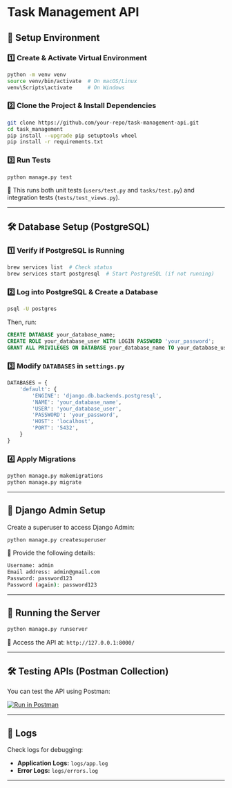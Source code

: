 # Task Management API

## 🚀 Setup Environment

### 1️⃣ Create & Activate Virtual Environment
```sh
python -m venv venv
source venv/bin/activate  # On macOS/Linux
venv\Scripts\activate     # On Windows
```

### 2️⃣ Clone the Project & Install Dependencies
```sh
git clone https://github.com/your-repo/task-management-api.git
cd task_management
pip install --upgrade pip setuptools wheel
pip install -r requirements.txt
```

### 3️⃣ Run Tests
```sh
python manage.py test
```
📌 This runs both unit tests (`users/test.py` and `tasks/test.py`) and integration tests (`tests/test_views.py`).

---

## 🛠️ Database Setup (PostgreSQL)

### 1️⃣ Verify if PostgreSQL is Running
```sh
brew services list  # Check status
brew services start postgresql  # Start PostgreSQL (if not running)
```

### 2️⃣ Log into PostgreSQL & Create a Database
```sh
psql -U postgres
```
Then, run:
```sql
CREATE DATABASE your_database_name;
CREATE ROLE your_database_user WITH LOGIN PASSWORD 'your_password';
GRANT ALL PRIVILEGES ON DATABASE your_database_name TO your_database_user;
```

### 3️⃣ Modify `DATABASES` in `settings.py`
```python
DATABASES = {
    'default': {
        'ENGINE': 'django.db.backends.postgresql',
        'NAME': 'your_database_name',
        'USER': 'your_database_user',
        'PASSWORD': 'your_password',
        'HOST': 'localhost',
        'PORT': '5432',
    }
}
```

### 4️⃣ Apply Migrations
```sh
python manage.py makemigrations
python manage.py migrate
```

---

## 🔑 Django Admin Setup

Create a superuser to access Django Admin:
```sh
python manage.py createsuperuser
```
📌 Provide the following details:
```sh
Username: admin
Email address: admin@gmail.com
Password: password123
Password (again): password123
```

---

## 🚀 Running the Server
```sh
python manage.py runserver
```

📌 Access the API at: `http://127.0.0.1:8000/`

---

## 🛠️ Testing APIs (Postman Collection)

You can test the API using Postman:

[![Run in Postman](https://run.pstmn.io/button.svg)](https://www.postman.com/altimetry-geoscientist-45514994/task-management-apis/collection/gm55p6h/task-management-apis?action=share&creator=22767547)

---

## 📜 Logs
Check logs for debugging:
- **Application Logs:** `logs/app.log`
- **Error Logs:** `logs/errors.log`

---



